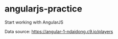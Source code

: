 # angularjs-practice
Start working with AngularJS

Data source: https://angular-1-ndaidong.c9.io/players


